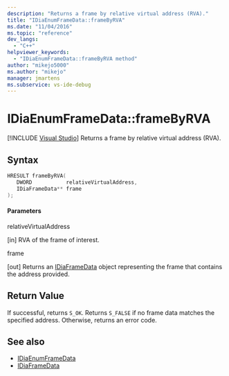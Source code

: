 ```yaml
---
description: "Returns a frame by relative virtual address (RVA)."
title: "IDiaEnumFrameData::frameByRVA"
ms.date: "11/04/2016"
ms.topic: "reference"
dev_langs:
  - "C++"
helpviewer_keywords:
  - "IDiaEnumFrameData::frameByRVA method"
author: "mikejo5000"
ms.author: "mikejo"
manager: jmartens
ms.subservice: vs-ide-debug
---
```

# IDiaEnumFrameData::frameByRVA

 [!INCLUDE [Visual Studio](~/includes/applies-to-version/vs-windows-only.md)]
Returns a frame by relative virtual address (RVA).

## Syntax

```C++
HRESULT frameByRVA( 
   DWORD           relativeVirtualAddress,
   IDiaFrameData** frame
);
```

#### Parameters
 relativeVirtualAddress

[in] RVA of the frame of interest.

 frame

[out] Returns an [IDiaFrameData](../../debugger/debug-interface-access/idiaframedata.md) object representing the frame that contains the address provided.

## Return Value
 If successful, returns `S_OK`. Returns `S_FALSE` if no frame data matches the specified address. Otherwise, returns an error code.

## See also
- [IDiaEnumFrameData](../../debugger/debug-interface-access/idiaenumframedata.md)
- [IDiaFrameData](../../debugger/debug-interface-access/idiaframedata.md)
